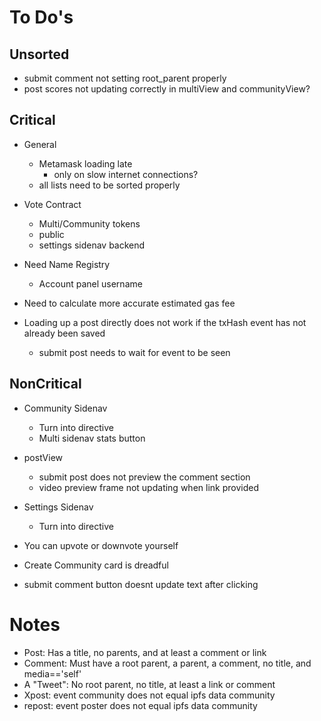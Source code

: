 # To Do's #

## Unsorted ##
- submit comment not setting root_parent properly
- post scores not updating correctly in multiView and communityView?



## Critical ##
- General
    - Metamask loading late
        - only on slow internet connections?
    - all lists need to be sorted properly

- Vote Contract
    - Multi/Community tokens
    - public
    - settings sidenav backend

- Need Name Registry
    - Account panel username

- Need to calculate more accurate estimated gas fee

- Loading up a post directly does not work if the txHash event has not already been saved
    - submit post needs to wait for event to be seen

## NonCritical ##
- Community Sidenav
    - Turn into directive
    - Multi sidenav stats button
    
- postView
    - submit post does not preview the comment section
    - video preview frame not updating when link provided

- Settings Sidenav
    - Turn into directive
    
- You can upvote or downvote yourself

- Create Community card is dreadful

- submit comment button doesnt update text after clicking



    
# Notes #
- Post: Has a title, no parents, and at least a comment or link
- Comment: Must have a root parent, a parent, a comment, no title, and media=='self'
- A "Tweet": No root parent, no title, at least a link or comment
- Xpost: event community does not equal ipfs data community
- repost: event poster does not equal ipfs data community
